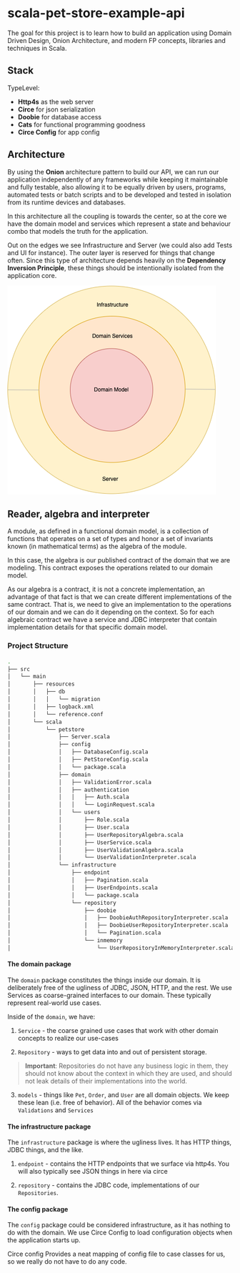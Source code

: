 # scala-pet-store-example-api

The goal for this project is to learn how to build an application using Domain Driven Design, Onion Architecture, and modern FP concepts, libraries and techniques in Scala.

## Stack

TypeLevel: 

- **Http4s** as the web server
- **Circe** for json serialization
- **Doobie** for database access
- **Cats** for functional programming goodness
- **Circe Config** for app config


## Architecture

By using the **Onion** architecture pattern to build our API, we can run our application independently of any frameworks while keeping it maintainable and fully testable, also allowing it to be equally driven by users, programs, automated tests or batch scripts and to be developed and tested in isolation from its runtime devices and databases. 

In this architecture all the coupling is towards the center, so at the core we have the domain model and services which represent a state and behaviour combo that models the truth for the application. 

Out on the edges we see Infrastructure and Server (we could also add Tests and UI for instance). The outer layer is reserved for things that change often. Since this type of architecture depends heavily on the **Dependency Inversion Principle**, these things should be intentionally isolated from the application core.

![Onion Architechture](static/architecture.drawio.png)

## Reader, algebra and interpreter

A module, as defined in a functional domain model, is a collection of functions that operates on a set of types and honor a set of invariants known (in mathematical terms) as the algebra of the module.

In this case, the algebra is our published contract of the domain that we are modeling. This contract exposes the operations related to our domain model.

As our algebra is a contract, it is not a concrete implementation, an advantage of that fact is that we can create different implementations of the same contract. That is, we need to give an implementation to the operations of our domain and we can do it depending on the context. So for each algebraic contract we have a service and JDBC interpreter that contain implementation details for that specific domain model.

### Project Structure

```bash
.
├── src
│   └── main
│       ├── resources
│       │   ├── db
│       │   │   └── migration
│       │   ├── logback.xml
│       │   └── reference.conf
│       └── scala
│           └── petstore
│               ├── Server.scala
│               ├── config
│               │   ├── DatabaseConfig.scala
│               │   ├── PetStoreConfig.scala
│               │   └── package.scala
│               ├── domain
│               │   ├── ValidationError.scala
│               │   ├── authentication
│               │   │   ├── Auth.scala
│               │   │   └── LoginRequest.scala
│               │   └── users
│               │       ├── Role.scala
│               │       ├── User.scala
│               │       ├── UserRepositoryAlgebra.scala
│               │       ├── UserService.scala
│               │       ├── UserValidationAlgebra.scala
│               │       └── UserValidationInterpreter.scala
│               └── infrastructure
│                   ├── endpoint
│                   │   ├── Pagination.scala
│                   │   ├── UserEndpoints.scala
│                   │   └── package.scala
│                   └── repository
│                       ├── doobie
│                       │   ├── DoobieAuthRepositoryInterpreter.scala
│                       │   ├── DoobieUserRepositoryInterpreter.scala
│                       │   └── Pagination.scala
│                       └── inmemory
│                           └── UserRepositoryInMemoryInterpreter.scala

```

#### The domain package 

The `domain` package constitutes the things inside our domain. It is deliberately free of the ugliness of JDBC, JSON, HTTP, and the rest. We use Services as coarse-grained interfaces to our domain. These typically represent real-world use cases. 

Inside of the `domain`, we have:

1. `Service` - the coarse grained use cases that work with other domain concepts to realize our use-cases

2. `Repository` - ways to get data into and out of persistent storage. 
>**Important**: Repositories do not have any business logic in them, they should not know about the context in which they are used, and should not leak details of their implementations into the world.

3. `models` - things like `Pet`, `Order`, and `User` are all domain objects. We keep these lean (i.e. free of behavior). All of the behavior comes via `Validations` and `Services`

#### The infrastructure package 

The `infrastructure` package is where the ugliness lives. It has HTTP things, JDBC things, and the like.

1. `endpoint` - contains the HTTP endpoints that we surface via http4s. You will also typically see JSON things in here via circe

2. `repository` - contains the JDBC code, implementations of our `Repositories`.

#### The config package 

The `config` package could be considered infrastructure, as it has nothing to do with the domain. We use Circe Config to load configuration objects when the application starts up. 

Circe config Provides a neat mapping of config file to case classes for us, so we really do not have to do any code.